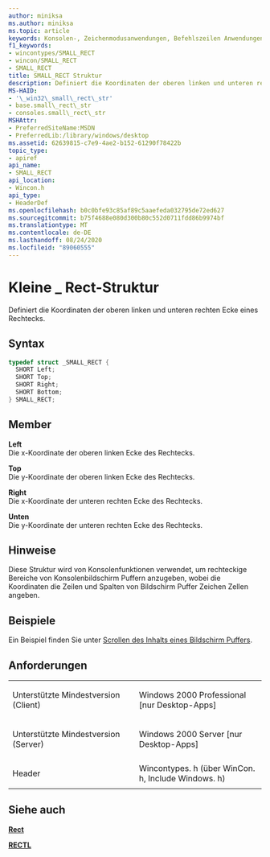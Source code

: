 ```yaml
---
author: miniksa
ms.author: miniksa
ms.topic: article
keywords: Konsolen-, Zeichenmodusanwendungen, Befehlszeilen Anwendungen, Terminalanwendungen, Konsolen-API
f1_keywords:
- wincontypes/SMALL_RECT
- wincon/SMALL_RECT
- SMALL_RECT
title: SMALL_RECT Struktur
description: Definiert die Koordinaten der oberen linken und unteren rechten Ecke eines Rechtecks.
MS-HAID:
- '\_win32\_small\_rect\_str'
- base.small\_rect\_str
- consoles.small\_rect\_str
MSHAttr:
- PreferredSiteName:MSDN
- PreferredLib:/library/windows/desktop
ms.assetid: 62639815-c7e9-4ae2-b152-61290f78422b
topic_type:
- apiref
api_name:
- SMALL_RECT
api_location:
- Wincon.h
api_type:
- HeaderDef
ms.openlocfilehash: b0c0bfe93c85af89c5aaefeda032795de72ed627
ms.sourcegitcommit: b75f4688e080d300b80c552d0711fdd86b9974bf
ms.translationtype: MT
ms.contentlocale: de-DE
ms.lasthandoff: 08/24/2020
ms.locfileid: "89060555"
---
```

# <a name="small_rect-structure"></a>Kleine \_ Rect-Struktur


Definiert die Koordinaten der oberen linken und unteren rechten Ecke eines Rechtecks.

<a name="syntax"></a>Syntax
------

```C
typedef struct _SMALL_RECT {
  SHORT Left;
  SHORT Top;
  SHORT Right;
  SHORT Bottom;
} SMALL_RECT;
```

<a name="members"></a>Member
-------

**Left**  
Die x-Koordinate der oberen linken Ecke des Rechtecks.

**Top**  
Die y-Koordinate der oberen linken Ecke des Rechtecks.

**Right**  
Die x-Koordinate der unteren rechten Ecke des Rechtecks.

**Unten**  
Die y-Koordinate der unteren rechten Ecke des Rechtecks.

<a name="remarks"></a>Hinweise
-------

Diese Struktur wird von Konsolenfunktionen verwendet, um rechteckige Bereiche von Konsolenbildschirm Puffern anzugeben, wobei die Koordinaten die Zeilen und Spalten von Bildschirm Puffer Zeichen Zellen angeben.

<a name="examples"></a>Beispiele
--------

Ein Beispiel finden Sie unter [Scrollen des Inhalts eines Bildschirm Puffers](scrolling-a-screen-buffer-s-contents.md).

<a name="requirements"></a>Anforderungen
------------

<table>
<colgroup>
<col width="50%" />
<col width="50%" />
</colgroup>
<tbody>
<tr class="odd">
<td><p>Unterstützte Mindestversion (Client)</p></td>
<td><p>Windows 2000 Professional [nur Desktop-Apps]</p></td>
</tr>
<tr class="even">
<td><p>Unterstützte Mindestversion (Server)</p></td>
<td><p>Windows 2000 Server [nur Desktop-Apps]</p></td>
</tr>
<tr class="odd">
<td><p>Header</p></td>
<td>Wincontypes. h (über WinCon. h, Include Windows. h)</td>
</tr>
</tbody>
</table>

## <a name="span-idsee_alsospansee-also"></a><span id="see_also"></span>Siehe auch


[**Rect**](https://msdn.microsoft.com/library/windows/desktop/dd162897)

[**RECTL**](https://msdn.microsoft.com/library/windows/desktop/dd162907)

 

 




